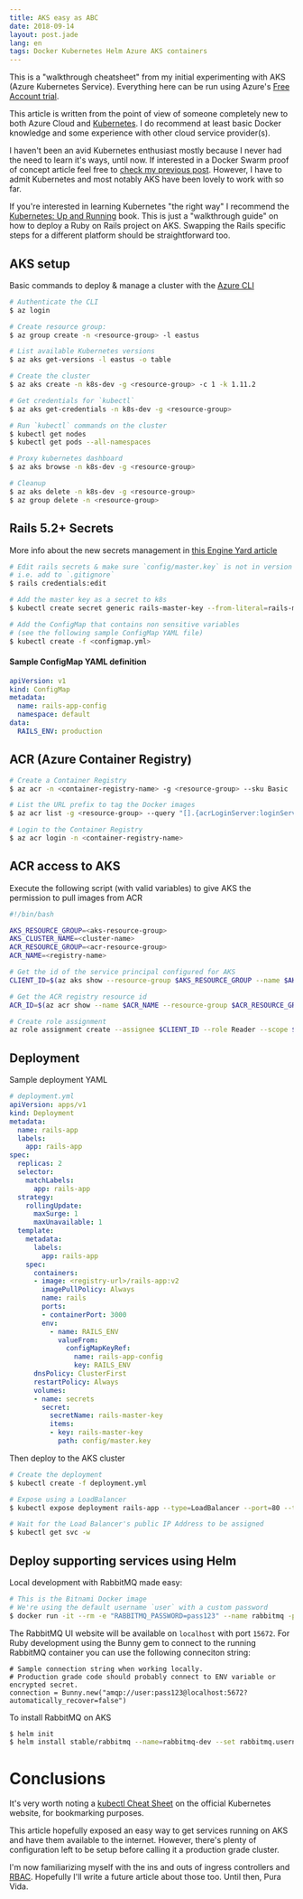 ```yaml
---
title: AKS easy as ABC
date: 2018-09-14
layout: post.jade
lang: en
tags: Docker Kubernetes Helm Azure AKS containers
---
```


This is a "walkthrough cheatsheet" from my initial experimenting with AKS (Azure Kubernetes Service). Everything here can be run using Azure's [Free Account trial](https://azure.microsoft.com/en-us/free/).

This article is written from the point of view of someone completely new to both Azure Cloud and [Kubernetes](https://kubernetes.io/). I do recommend at least basic Docker knowledge and some experience with other cloud service provider(s).

I haven't been an avid Kubernetes enthusiast mostly because I never had the need to learn it's ways, until now. If interested in a Docker Swarm proof of concept article feel free to [check my previous post](/post/tying-let-s-encrypt-and-docker-swarm-together/). However, I have to admit Kubernetes and most notably AKS have been lovely to work with so far.

If you're interested in learning Kubernetes "the right way" I recommend the [Kubernetes: Up and Running](https://www.amazon.com/Kubernetes-Running-Dive-Future-Infrastructure/dp/1491935677) book. This is just a "walkthrough guide" on how to deploy a Ruby on Rails project on AKS. Swapping the Rails specific steps for a different platform should be straightforward too.

## AKS setup

Basic commands to deploy & manage a cluster with the [Azure CLI](https://docs.microsoft.com/en-us/cli/azure/install-azure-cli?view=azure-cli-latest)

```bash
# Authenticate the CLI
$ az login

# Create resource group:
$ az group create -n <resource-group> -l eastus

# List available Kubernetes versions
$ az aks get-versions -l eastus -o table

# Create the cluster
$ az aks create -n k8s-dev -g <resource-group> -c 1 -k 1.11.2

# Get credentials for `kubectl`
$ az aks get-credentials -n k8s-dev -g <resource-group>

# Run `kubectl` commands on the cluster
$ kubectl get nodes
$ kubectl get pods --all-namespaces

# Proxy kubernetes dashboard
$ az aks browse -n k8s-dev -g <resource-group>

# Cleanup
$ az aks delete -n k8s-dev -g <resource-group>
$ az group delete -n <resource-group>
```

## Rails 5.2+ Secrets

More info about the new secrets management in [this Engine Yard article](https://www.engineyard.com/blog/rails-encrypted-credentials-on-rails-5.2)

```bash
# Edit rails secrets & make sure `config/master.key` is not in version control
# i.e. add to `.gitignore`
$ rails credentials:edit

# Add the master key as a secret to k8s
$ kubectl create secret generic rails-master-key --from-literal=rails-master-key=<secret>

# Add the ConfigMap that contains non sensitive variables
# (see the following sample ConfigMap YAML file)
$ kubectl create -f <configmap.yml>
```

#### Sample ConfigMap YAML definition

```yaml
apiVersion: v1
kind: ConfigMap
metadata:
  name: rails-app-config
  namespace: default
data:
  RAILS_ENV: production
```

## ACR (Azure Container Registry)

```bash
# Create a Container Registry
$ az acr -n <container-registry-name> -g <resource-group> --sku Basic

# List the URL prefix to tag the Docker images
$ az acr list -g <resource-group> --query "[].{acrLoginServer:loginServer}" --output table

# Login to the Container Registry
$ az acr login -n <container-registry-name>
```

## ACR access to AKS

Execute the following script (with valid variables) to give AKS the permission to pull images from ACR

```bash
#!/bin/bash

AKS_RESOURCE_GROUP=<aks-resource-group>
AKS_CLUSTER_NAME=<cluster-name>
ACR_RESOURCE_GROUP=<acr-resource-group>
ACR_NAME=<registry-name>

# Get the id of the service principal configured for AKS
CLIENT_ID=$(az aks show --resource-group $AKS_RESOURCE_GROUP --name $AKS_CLUSTER_NAME --query "servicePrincipalProfile.clientId" --output tsv)

# Get the ACR registry resource id
ACR_ID=$(az acr show --name $ACR_NAME --resource-group $ACR_RESOURCE_GROUP --query "id" --output tsv)

# Create role assignment
az role assignment create --assignee $CLIENT_ID --role Reader --scope $ACR_ID
```

## Deployment

Sample deployment YAML

```yaml
# deployment.yml
apiVersion: apps/v1
kind: Deployment
metadata:
  name: rails-app
  labels:
    app: rails-app
spec:
  replicas: 2
  selector:
    matchLabels:
      app: rails-app
  strategy:
    rollingUpdate:
      maxSurge: 1
      maxUnavailable: 1
  template:
    metadata:
      labels:
        app: rails-app
    spec:
      containers:
      - image: <registry-url>/rails-app:v2
        imagePullPolicy: Always
        name: rails
        ports:
        - containerPort: 3000
        env:
          - name: RAILS_ENV
            valueFrom:
              configMapKeyRef:
                name: rails-app-config
                key: RAILS_ENV
      dnsPolicy: ClusterFirst
      restartPolicy: Always
      volumes:
      - name: secrets
        secret:
          secretName: rails-master-key
          items:
          - key: rails-master-key
            path: config/master.key

```

Then deploy to the AKS cluster

```bash
# Create the deployment
$ kubectl create -f deployment.yml

# Expose using a LoadBalancer
$ kubectl expose deployment rails-app --type=LoadBalancer --port=80 --target-port=3000

# Wait for the Load Balancer's public IP Address to be assigned
$ kubectl get svc -w
```

## Deploy supporting services using Helm

Local development with RabbitMQ made easy:

```bash
# This is the Bitnami Docker image
# We're using the default username `user` with a custom password
$ docker run -it --rm -e "RABBITMQ_PASSWORD=pass123" --name rabbitmq -p 15672:15672 -p 5672:5672 bitnami/rabbitmq:latest
```

The RabbitMQ UI website will be available on `localhost` with port `15672`. For Ruby development using the Bunny gem to connect to the running RabbitMQ container you can use the following conneciton string:

```
# Sample connection string when working locally.
# Production grade code should probably connect to ENV variable or encrypted secret.
connection = Bunny.new("amqp://user:pass123@localhost:5672?automatically_recover=false")
```

To install RabbitMQ on AKS

```bash
$ helm init
$ helm install stable/rabbitmq --name=rabbitmq-dev --set rabbitmq.username=guest --set rabbitmq.password=guest
```

# Conclusions

It's very worth noting a [kubectl Cheat Sheet](https://kubernetes.io/docs/reference/kubectl/cheatsheet/) on the official Kubernetes website, for bookmarking purposes.

This article hopefully exposed an easy way to get services running on AKS and have them available to the internet. However, there's plenty of configuration left to be setup before calling it a production grade cluster.

I'm now familiarizing myself with the ins and outs of ingress controllers and [RBAC](https://kubernetes.io/docs/reference/access-authn-authz/rbac/). Hopefully I'll write a future article about those too. Until then, Pura Vida.
